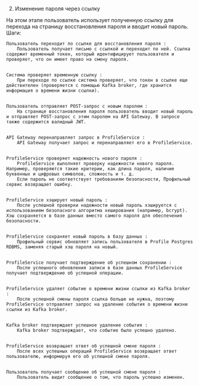 2. Изменение пароля через ссылку  

На этом этапе пользователь использует полученную ссылку для перехода на страницу восстановления пароля и вводит новый пароль. 
Шаги: 

    Пользователь переходит по ссылке для восстановления пароля : 
        Пользователь получает письмо с ссылкой и переходит по ней. Ссылка содержит временный токен, который идентифицирует пользователя и проверяет, что он имеет право на смену пароля.
         

    Система проверяет временную ссылку : 
        При переходе по ссылке система проверяет, что токен в ссылке еще действителен (проверяется с помощью Kafka broker, где хранится информация о времени жизни ссылки).
         

    Пользователь отправляет POST-запрос с новым паролем : 
        На странице восстановления пароля пользователь вводит новый пароль и отправляет POST-запрос с этим паролем на API Gateway. В запросе также содержится валидный JWT.
         

    API Gateway перенаправляет запрос в ProfileService : 
        API Gateway получает запрос и перенаправляет его в ProfileService.
         

    ProfileService проверяет надежность нового пароля : 
        ProfileService выполняет проверку надежности нового пароля. Например, проверяются такие критерии, как длина пароля, наличие буквенных и цифровых символов, сложность и т. д.
        Если пароль не соответствует требованиям безопасности, Профильный сервис возвращает ошибку.
         

    ProfileService хэширует новый пароль : 
        После успешной проверки надежности новый пароль хэшируется с использованием безопасного алгоритма хеширования (например, bcrypt). Хэш сохраняется в базе данных вместо самого пароля для обеспечения безопасности.
         

    ProfileService сохраняет новый пароль в базу данных : 
        Профильный сервис обновляет запись пользователя в Profile Postgres RDBMS, заменяя старый хэш пароля на новый.
         

    ProfileService получает подтверждение об успешном сохранении : 
        После успешного обновления записи в базе данных ProfileService получает подтверждение об успешной операции.
         

    ProfileService удаляет событие о времени жизни ссылки из Kafka broker : 
        После успешной смены пароля ссылка больше не нужна, поэтому ProfileService отправляет запрос на удаление события о времени жизни ссылки из Kafka broker.
         

    Kafka broker подтверждает успешное удаление события : 
        Kafka broker подтверждает, что событие было успешно удалено.
         

    ProfileService возвращает ответ об успешной смене пароля : 
        После всех успешных операций ProfileService возвращает ответ пользователю, информируя его об успешной смене пароля.
         

    Пользователь получает сообщение об успешной смене пароля : 
        Пользователь видит сообщение о том, что пароль успешно изменен.
         
     